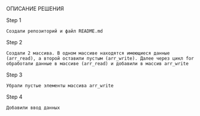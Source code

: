 ОПИСАНИЕ РЕШЕНИЯ

Step 1
        
    Создали репозиторий и файл README.md

Step 2
    
    Создали 2 массива. В одном массиве находятся имеющиеся данные (arr_read), а второй оставили пустым (arr_write). Далее через цикл for обработали данные в массиве (arr_read) и добавили в массив arr_write

Step 3 

    Убрали пустые элементы массива arr_write 

Step 4

    Добавили ввод данных 

